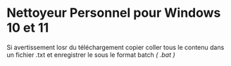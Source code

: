 # Nettoyeur Personnel pour Windows 10 et 11

Si avertissement losr du téléchargement copier coller tous le contenu dans un fichier .txt et enregistrer le sous le format batch *( .bat )*


